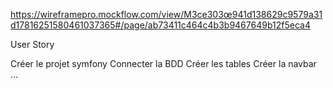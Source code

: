 https://wireframepro.mockflow.com/view/M3ce303œ941d138629c9579a31d17816251580461037365#/page/ab73411c464c4b3b9467649b12f5eca4

User Story

Créer le projet symfony
Connecter la BDD
Créer les tables
Créer la navbar
...
